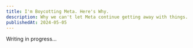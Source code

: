 ```yaml
---
title: I'm Boycotting Meta. Here's Why.
description: Why we can't let Meta continue getting away with things.
publishedAt: 2024-05-05
---
```


Writing in progress...
